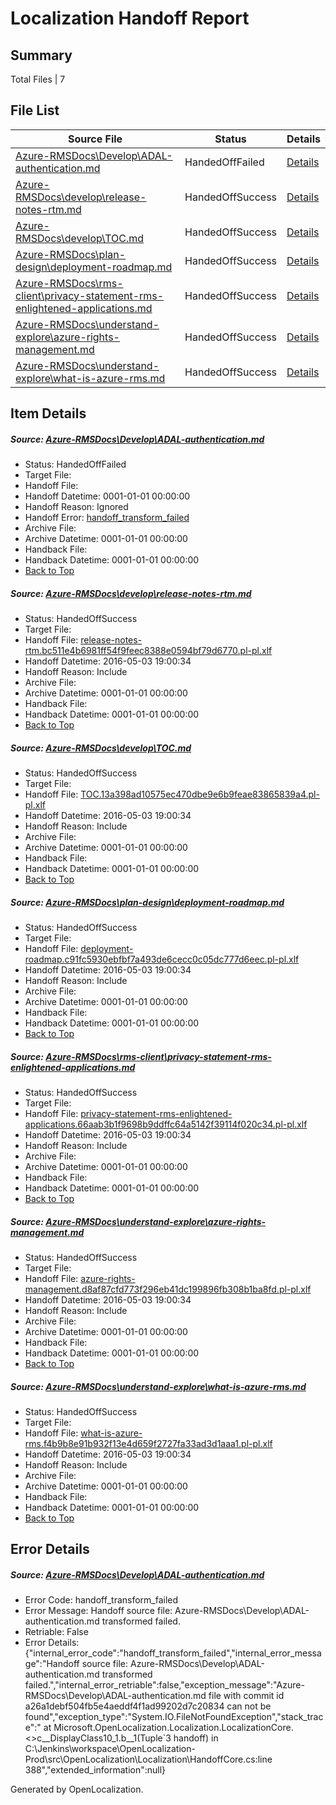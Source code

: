 # <a name='report-top'></a> Localization Handoff Report

## Summary
 Total Files | 7

## File List
 Source File | Status | Details 
 ----------- | ------ | ------- 
 [Azure-RMSDocs\Develop\ADAL-authentication.md](https://github.com/Microsoft/Azure-RMSDocs-pr/blob/a26a1debf504fb5e4aeddf4f1ad99202d7c20834/Azure-RMSDocs/Develop/ADAL-authentication.md) | HandedOffFailed | [Details](#0068d338348b4edb9db561bee0545ed50fed029a43)
 [Azure-RMSDocs\develop\release-notes-rtm.md](https://github.com/Microsoft/Azure-RMSDocs-pr/blob/d1e56580f6226c85cf96b563103f2e9dd2859be0/Azure-RMSDocs/develop/release-notes-rtm.md) | HandedOffSuccess | [Details](#1b77ae8f102c021a322824d1c60a9934e8717cab88)
 [Azure-RMSDocs\develop\TOC.md](https://github.com/Microsoft/Azure-RMSDocs-pr/blob/dd13ba305d532fbb4621eb5ccfffa3d1f9a41dc2/Azure-RMSDocs/develop/TOC.md) | HandedOffSuccess | [Details](#bcc6db62a124469fadd1a57c4ccda3d11b0702d8100)
 [Azure-RMSDocs\plan-design\deployment-roadmap.md](https://github.com/Microsoft/Azure-RMSDocs-pr/blob/c586a13c5daf1fa8a4031f872710842549837ba3/Azure-RMSDocs/plan-design/deployment-roadmap.md) | HandedOffSuccess | [Details](#df2336d35f64c35f53e569fa91238ddaa9854dd8339)
 [Azure-RMSDocs\rms-client\privacy-statement-rms-enlightened-applications.md](https://github.com/Microsoft/Azure-RMSDocs-pr/blob/8e8b1dabe3ba2894bec9a87e6d34123d833c699b/Azure-RMSDocs/rms-client/privacy-statement-rms-enlightened-applications.md) | HandedOffSuccess | [Details](#500701acb03aa9f049cc995f14e544e07556bc4f363)
 [Azure-RMSDocs\understand-explore\azure-rights-management.md](https://github.com/Microsoft/Azure-RMSDocs-pr/blob/fdedb0f1064e98500d3b4edcee283c514851d446/Azure-RMSDocs/understand-explore/azure-rights-management.md) | HandedOffSuccess | [Details](#a8c9a55977a285cd30872beeb160b07ce02edcce384)
 [Azure-RMSDocs\understand-explore\what-is-azure-rms.md](https://github.com/Microsoft/Azure-RMSDocs-pr/blob/e2de70fcbe0b284368b1e52c34f42d1cf4554edd/Azure-RMSDocs/understand-explore/what-is-azure-rms.md) | HandedOffSuccess | [Details](#6fe5759a790a728da7a16453e5b3ab5d523bb9fd399)

## Item Details
##### <a name='0068d338348b4edb9db561bee0545ed50fed029a43'></a> Source: [Azure-RMSDocs\Develop\ADAL-authentication.md](https://github.com/Microsoft/Azure-RMSDocs-pr/blob/a26a1debf504fb5e4aeddf4f1ad99202d7c20834/Azure-RMSDocs/Develop/ADAL-authentication.md)
* Status: HandedOffFailed
* Target File: 
* Handoff File: 
* Handoff Datetime: 0001-01-01 00:00:00
* Handoff Reason: Ignored
* Handoff Error: [handoff_transform_failed](#0068d338348b4edb9db561bee0545ed50fed029a43handoff_transform_failed)
* Archive File: 
* Archive Datetime: 0001-01-01 00:00:00
* Handback File: 
* Handback Datetime: 0001-01-01 00:00:00
* [Back to Top](#report-top)

##### <a name='1b77ae8f102c021a322824d1c60a9934e8717cab88'></a> Source: [Azure-RMSDocs\develop\release-notes-rtm.md](https://github.com/Microsoft/Azure-RMSDocs-pr/blob/d1e56580f6226c85cf96b563103f2e9dd2859be0/Azure-RMSDocs/develop/release-notes-rtm.md)
* Status: HandedOffSuccess
* Target File: 
* Handoff File: [release-notes-rtm.bc511e4b6981ff54f9feec8388e0594bf79d6770.pl-pl.xlf](https://github.com/Microsoft/EM.handoff/blob/deb42a57faf5df1a79c037542735a0ce7086301b/ol-handoff/Microsoft/Azure-RMSDocs-pr.pl-pl/master/release-notes-rtm.bc511e4b6981ff54f9feec8388e0594bf79d6770.pl-pl.xlf)
* Handoff Datetime: 2016-05-03 19:00:34
* Handoff Reason: Include
* Archive File: 
* Archive Datetime: 0001-01-01 00:00:00
* Handback File: 
* Handback Datetime: 0001-01-01 00:00:00
* [Back to Top](#report-top)

##### <a name='bcc6db62a124469fadd1a57c4ccda3d11b0702d8100'></a> Source: [Azure-RMSDocs\develop\TOC.md](https://github.com/Microsoft/Azure-RMSDocs-pr/blob/dd13ba305d532fbb4621eb5ccfffa3d1f9a41dc2/Azure-RMSDocs/develop/TOC.md)
* Status: HandedOffSuccess
* Target File: 
* Handoff File: [TOC.13a398ad10575ec470dbe9e6b9feae83865839a4.pl-pl.xlf](https://github.com/Microsoft/EM.handoff/blob/deb42a57faf5df1a79c037542735a0ce7086301b/ol-handoff/Microsoft/Azure-RMSDocs-pr.pl-pl/master/TOC.13a398ad10575ec470dbe9e6b9feae83865839a4.pl-pl.xlf)
* Handoff Datetime: 2016-05-03 19:00:34
* Handoff Reason: Include
* Archive File: 
* Archive Datetime: 0001-01-01 00:00:00
* Handback File: 
* Handback Datetime: 0001-01-01 00:00:00
* [Back to Top](#report-top)

##### <a name='df2336d35f64c35f53e569fa91238ddaa9854dd8339'></a> Source: [Azure-RMSDocs\plan-design\deployment-roadmap.md](https://github.com/Microsoft/Azure-RMSDocs-pr/blob/c586a13c5daf1fa8a4031f872710842549837ba3/Azure-RMSDocs/plan-design/deployment-roadmap.md)
* Status: HandedOffSuccess
* Target File: 
* Handoff File: [deployment-roadmap.c91fc5930ebfbf7a493de6cecc0c05dc777d6eec.pl-pl.xlf](https://github.com/Microsoft/EM.handoff/blob/deb42a57faf5df1a79c037542735a0ce7086301b/ol-handoff/Microsoft/Azure-RMSDocs-pr.pl-pl/master/deployment-roadmap.c91fc5930ebfbf7a493de6cecc0c05dc777d6eec.pl-pl.xlf)
* Handoff Datetime: 2016-05-03 19:00:34
* Handoff Reason: Include
* Archive File: 
* Archive Datetime: 0001-01-01 00:00:00
* Handback File: 
* Handback Datetime: 0001-01-01 00:00:00
* [Back to Top](#report-top)

##### <a name='500701acb03aa9f049cc995f14e544e07556bc4f363'></a> Source: [Azure-RMSDocs\rms-client\privacy-statement-rms-enlightened-applications.md](https://github.com/Microsoft/Azure-RMSDocs-pr/blob/8e8b1dabe3ba2894bec9a87e6d34123d833c699b/Azure-RMSDocs/rms-client/privacy-statement-rms-enlightened-applications.md)
* Status: HandedOffSuccess
* Target File: 
* Handoff File: [privacy-statement-rms-enlightened-applications.66aab3b1f9698b9ddffc64a5142f39114f020c34.pl-pl.xlf](https://github.com/Microsoft/EM.handoff/blob/deb42a57faf5df1a79c037542735a0ce7086301b/ol-handoff/Microsoft/Azure-RMSDocs-pr.pl-pl/master/privacy-statement-rms-enlightened-applications.66aab3b1f9698b9ddffc64a5142f39114f020c34.pl-pl.xlf)
* Handoff Datetime: 2016-05-03 19:00:34
* Handoff Reason: Include
* Archive File: 
* Archive Datetime: 0001-01-01 00:00:00
* Handback File: 
* Handback Datetime: 0001-01-01 00:00:00
* [Back to Top](#report-top)

##### <a name='a8c9a55977a285cd30872beeb160b07ce02edcce384'></a> Source: [Azure-RMSDocs\understand-explore\azure-rights-management.md](https://github.com/Microsoft/Azure-RMSDocs-pr/blob/fdedb0f1064e98500d3b4edcee283c514851d446/Azure-RMSDocs/understand-explore/azure-rights-management.md)
* Status: HandedOffSuccess
* Target File: 
* Handoff File: [azure-rights-management.d8af87cfd773f296eb41dc199896fb308b1ba8fd.pl-pl.xlf](https://github.com/Microsoft/EM.handoff/blob/deb42a57faf5df1a79c037542735a0ce7086301b/ol-handoff/Microsoft/Azure-RMSDocs-pr.pl-pl/master/azure-rights-management.d8af87cfd773f296eb41dc199896fb308b1ba8fd.pl-pl.xlf)
* Handoff Datetime: 2016-05-03 19:00:34
* Handoff Reason: Include
* Archive File: 
* Archive Datetime: 0001-01-01 00:00:00
* Handback File: 
* Handback Datetime: 0001-01-01 00:00:00
* [Back to Top](#report-top)

##### <a name='6fe5759a790a728da7a16453e5b3ab5d523bb9fd399'></a> Source: [Azure-RMSDocs\understand-explore\what-is-azure-rms.md](https://github.com/Microsoft/Azure-RMSDocs-pr/blob/e2de70fcbe0b284368b1e52c34f42d1cf4554edd/Azure-RMSDocs/understand-explore/what-is-azure-rms.md)
* Status: HandedOffSuccess
* Target File: 
* Handoff File: [what-is-azure-rms.f4b9b8e91b932f13e4d659f2727fa33ad3d1aaa1.pl-pl.xlf](https://github.com/Microsoft/EM.handoff/blob/deb42a57faf5df1a79c037542735a0ce7086301b/ol-handoff/Microsoft/Azure-RMSDocs-pr.pl-pl/master/what-is-azure-rms.f4b9b8e91b932f13e4d659f2727fa33ad3d1aaa1.pl-pl.xlf)
* Handoff Datetime: 2016-05-03 19:00:34
* Handoff Reason: Include
* Archive File: 
* Archive Datetime: 0001-01-01 00:00:00
* Handback File: 
* Handback Datetime: 0001-01-01 00:00:00
* [Back to Top](#report-top)


## Error Details
##### <a name='0068d338348b4edb9db561bee0545ed50fed029a43handoff_transform_failed'></a> Source: [Azure-RMSDocs\Develop\ADAL-authentication.md](#0068d338348b4edb9db561bee0545ed50fed029a43)
* Error Code: handoff_transform_failed
* Error Message: Handoff source file: Azure-RMSDocs\Develop\ADAL-authentication.md transformed failed.
* Retriable: False
* Error Details: {"internal_error_code":"handoff_transform_failed","internal_error_message":"Handoff source file: Azure-RMSDocs\\Develop\\ADAL-authentication.md transformed failed.","internal_error_retriable":false,"exception_message":"Azure-RMSDocs\\Develop\\ADAL-authentication.md file with commit id a26a1debf504fb5e4aeddf4f1ad99202d7c20834 can not be found","exception_type":"System.IO.FileNotFoundException","stack_trace":"   at Microsoft.OpenLocalization.Localization.LocalizationCore.<>c__DisplayClass10_1.<GetHandoffFiles>b__1(Tuple`3 handoff) in C:\\Jenkins\\workspace\\OpenLocalization-Prod\\src\\OpenLocalization\\Localization\\HandoffCore.cs:line 388","extended_information":null}


Generated by OpenLocalization.
